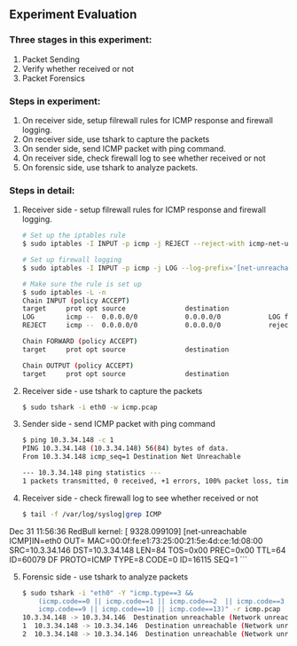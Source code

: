 ## Experiment Evaluation

### Three stages in this experiment:

1. Packet Sending
2. Verify whether received or not
3. Packet Forensics

### Steps in experiment:

1. On receiver side, setup filrewall rules for ICMP response and firewall logging. 
3. On receiver side, use tshark to capture the packets
4. On sender side, send ICMP packet with ping command.
4. On receiver side, check firewall log to see whether received or not
6. On forensic side, use tshark to analyze packets.

### Steps in detail:

1. Receiver side - setup filrewall rules for ICMP response and firewall logging.

	```bash
	# Set up the iptables rule
	$ sudo iptables -I INPUT -p icmp -j REJECT --reject-with icmp-net-unreachable
	
	# Set up firewall logging
	$ sudo iptables -I INPUT -p icmp -j LOG --log-prefix='[net-unreachable ICMP]'

	# Make sure the rule is set up
	$ sudo iptables -L -n
	Chain INPUT (policy ACCEPT)
	target     prot opt source               destination         
	LOG        icmp --  0.0.0.0/0            0.0.0.0/0            LOG flags 0 level 4 prefix "[net-unreachable ICMP]"
	REJECT     icmp --  0.0.0.0/0            0.0.0.0/0            reject-with icmp-net-unreachable

	Chain FORWARD (policy ACCEPT)
	target     prot opt source               destination         

	Chain OUTPUT (policy ACCEPT)
	target     prot opt source               destination 
	```

2. Receiver side - use tshark to capture the packets

	```bash
	$ sudo tshark -i eth0 -w icmp.pcap
	```

3. Sender side - send ICMP packet with ping command

	```bash
	$ ping 10.3.34.148 -c 1
	PING 10.3.34.148 (10.3.34.148) 56(84) bytes of data.
	From 10.3.34.148 icmp_seq=1 Destination Net Unreachable

	--- 10.3.34.148 ping statistics ---
	1 packets transmitted, 0 received, +1 errors, 100% packet loss, time 0ms
	```

4. Receiver side - check firewall log to see whether received or not

	```bash
	$ tail -f /var/log/syslog|grep ICMP                           
Dec 31 11:56:36 RedBull kernel: [ 9328.099109] [net-unreachable ICMP]IN=eth0 OUT= MAC=00:0f:fe:e1:73:25:00:21:5e:4d:ce:1d:08:00 SRC=10.3.34.146 DST=10.3.34.148 LEN=84 TOS=0x00 PREC=0x00 TTL=64 ID=60079 DF PROTO=ICMP TYPE=8 CODE=0 ID=16115 SEQ=1
	```

5. Forensic side - use tshark to analyze packets

	```bash
	$ sudo tshark -i "eth0" -Y "icmp.type==3 &&
	    (icmp.code==0 || icmp.code==1 || icmp.code==2  || icmp.code==3 ||
	    icmp.code==9 || icmp.code==10 || icmp.code==13)" -r icmp.pcap
	10.3.34.148 -> 10.3.34.146  Destination unreachable (Network unreachable)
	1  10.3.34.148 -> 10.3.34.146  Destination unreachable (Network unreachable)
	2  10.3.34.148 -> 10.3.34.146  Destination unreachable (Network unreachable)
	```
